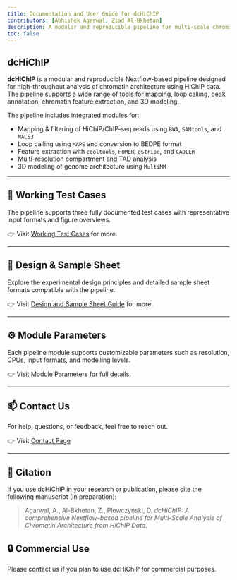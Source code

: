 ```yaml
---
title: Documentation and User Guide for dcHiChIP
contributors: [Abhishek Agarwal, Ziad Al-Bkhetan]
description: A modular and reproducible pipeline for multi-scale chromatin architecture analysis from HiChIP data.
toc: false
---
```


## dcHiChIP

**dcHiChIP** is a modular and reproducible Nextflow-based pipeline designed for high-throughput analysis of chromatin architecture using HiChIP data. The pipeline supports a wide range of tools for mapping, loop calling, peak annotation, chromatin feature extraction, and 3D modeling.

The pipeline includes integrated modules for:

- Mapping & filtering of HiChIP/ChIP-seq reads using `BWA`, `SAMtools`, and `MACS3`
- Loop calling using `MAPS` and conversion to BEDPE format
- Feature extraction with `cooltools`, `HOMER`, `gStripe`, and `CADLER`
- Multi-resolution compartment and TAD analysis
- 3D modeling of genome architecture using `MultiMM`

<hr/>

## 📂 Working Test Cases

The pipeline supports three fully documented test cases with representative input formats and figure overviews.

👉 Visit [Working Test Cases](./pages/working_cases.md) for more.

<hr/>

## 🧪 Design & Sample Sheet

Explore the experimental design principles and detailed sample sheet formats compatible with the pipeline.

👉 Visit [Design and Sample Sheet Guide](./pages/design_samplesheet.md) for more.

<hr/>

## ⚙️ Module Parameters

Each pipeline module supports customizable parameters such as resolution, CPUs, input formats, and modelling levels.

👉 Visit [Module Parameters](./pages/parameters.md) for full details.

<hr/>

## 📫 Contact Us

For help, questions, or feedback, feel free to reach out.

👉 Visit [Contact Page](./pages/contact_us.d)

<hr/>

## 📄 Citation

If you use dcHiChIP in your research or publication, please cite the following manuscript (in preparation):

> Agarwal, A., Al-Bkhetan, Z., Plewczyński, D. *dcHiChIP: A comprehensive Nextflow-based pipeline for Multi-Scale Analysis of Chromatin Architecture from HiChIP Data.*

## 🔒 Commercial Use

Please contact us if you plan to use dcHiChIP for commercial purposes.

